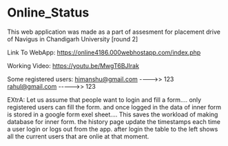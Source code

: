 # Online_Status
This web application was made as a part of assesment for placement drive of Navigus in Chandigarh University [round 2]

Link To WebApp: https://online4186.000webhostapp.com/index.php

Working Video: https://youtu.be/MwgT6BJIrak

Some registered users:
himanshu@gmail.com  ---->> 123
rahul@gmail.com ----->> 123

EXtrA: 
Let us assume that people want to login and fill a form.... 
only registered users can fill the form.
and once logged in the data of inner form is stored in a google form exel sheet.... This saves the workload of making database for inner form.
the history page update the timestamps each time a user login or logs out from the app.
after login the table to the left shows all the current users that are onlie at that moment.
